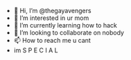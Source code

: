 - 👋 Hi, I’m @thegayavengers
- 👀 I’m interested in ur mom
- 🌱 I’m currently learning how to hack
- 💞️ I’m looking to collaborate on nobody
- 📫 How to reach me u cant
- im S P E C I A L
<!---i am on the hunt for ur mom.
thegayavengers/thegayavengers is a ✨ special ✨ repository because its `README.md` (this file) appears on your GitHub profile.
You can click the Preview link to take a look at your changes.
